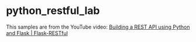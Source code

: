 # python_restful_lab

This samples are from the YouTube video: [Building a REST API using Python and Flask | Flask-RESTful
](https://www.youtube.com/watch?v=s_ht4AKnWZg)

